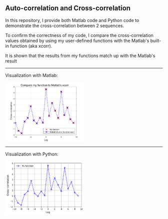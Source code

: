 ## Auto-correlation and Cross-correlation

In this repository, I provide both Matlab code and Python code to demonstrate the cross-correlation between 2 sequences.

To confirm the correctness of my code, I compare the cross-correlation values obtained by using my user-defined functions with the Matlab's built-in function (aka xcorr).

It is shown that the results from my functions match up with the Matlab's result

---
Visualization with Matlab:

<img src="https://github.com/TiepMH/CrossCorrelation/blob/main/illustration/4_confirm_correctness.png" width="50%" height="50%">

---
Visualization with Python:

<img src="https://github.com/TiepMH/CrossCorrelation/blob/main/illustration/5_CrossCorrelation_in_Python.png" width="50%" height="50%">

